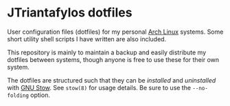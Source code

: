 # JTriantafylos dotfiles

User configuration files (dotfiles) for my personal [Arch Linux](https://archlinux.org/) systems. Some short utility shell scripts I have written are also included.

This repository is mainly to maintain a backup and easily distribute my dotfiles between systems, though anyone is free to use these for their own system.

The dotfiles are structured such that they can be *installed* and *uninstalled* with [GNU Stow](https://www.gnu.org/software/stow/). See `stow(8)` for usage details. Be sure to use the `--no-folding` option.
